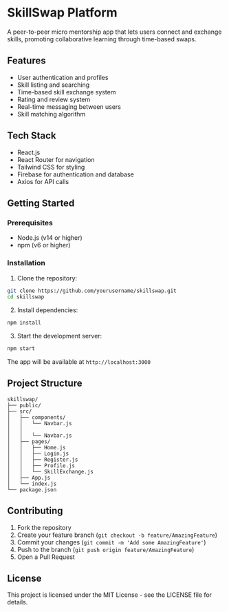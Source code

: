 # SkillSwap Platform

A peer-to-peer micro mentorship app that lets users connect and exchange skills, promoting collaborative learning through time-based swaps.

## Features

- User authentication and profiles
- Skill listing and searching
- Time-based skill exchange system
- Rating and review system
- Real-time messaging between users
- Skill matching algorithm

## Tech Stack

- React.js
- React Router for navigation
- Tailwind CSS for styling
- Firebase for authentication and database
- Axios for API calls

## Getting Started

### Prerequisites

- Node.js (v14 or higher)
- npm (v6 or higher)

### Installation

1. Clone the repository:

```bash
git clone https://github.com/yourusername/skillswap.git
cd skillswap
```

2. Install dependencies:

```bash
npm install
```

3. Start the development server:

```bash
npm start
```

The app will be available at `http://localhost:3000`

## Project Structure

```
skillswap/
├── public/
├── src/
│   ├── components/
│   │   └── Navbar.js
│   │
│   │   └── Navbar.js
│   ├── pages/
│   │   ├── Home.js
│   │   ├── Login.js
│   │   ├── Register.js
│   │   ├── Profile.js
│   │   └── SkillExchange.js
│   ├── App.js
│   └── index.js
└── package.json
```

## Contributing

1. Fork the repository
2. Create your feature branch (`git checkout -b feature/AmazingFeature`)
3. Commit your changes (`git commit -m 'Add some AmazingFeature'`)
4. Push to the branch (`git push origin feature/AmazingFeature`)
5. Open a Pull Request

## License

This project is licensed under the MIT License - see the LICENSE file for details.

